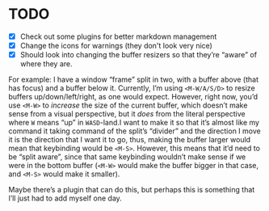 # TODO

- [x] Check out some plugins for better markdown management
- [x] Change the icons for warnings (they don't look very nice)
- [x] Should look into changing the buffer resizers so that they’re “aware” of where they are.

For example: I have a window “frame” split in two, with a buffer above (that has focus) and a buffer below it. Currently, I’m using `<M-W/A/S/D>` to resize buffers up/down/left/right, as one would expect. However, right now, you’d use `<M-W>` to _increase_ the size of the current buffer, which doesn’t make sense from a visual perspective, but it _does_ from the literal perspective where `W` means “up” in `WASD`-land.I want to make it so that it’s almost like my command it taking command of the split’s “divider” and the direction I move it is the direction that I want it to go, thus, making the buffer larger would mean that keybinding would be `<M-S>`. However, this means that it’d need to be “split aware”, since that same keybinding wouldn’t make sense if we were in the bottom buffer (`<M-W>` would make the buffer bigger in that case, and `<M-S>` would make it smaller).

Maybe there’s a plugin that can do this, but perhaps this is something that I’ll just had to add myself one day.
